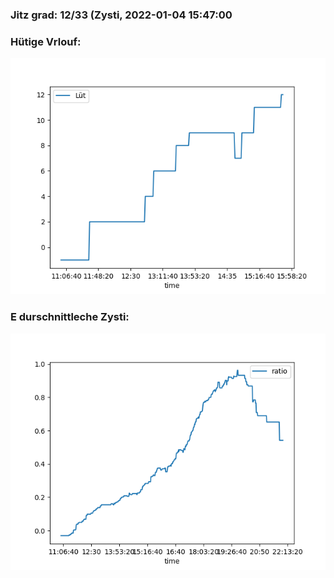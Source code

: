 ### Jitz grad: 12/33 (Zysti, 2022-01-04 15:47:00

### Hütige Vrlouf:
![Graph](Today.png)

### E durschnittleche Zysti:
![Graph](Zysti.png)